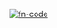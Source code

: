 [![fn-code](https://circleci.com/gh/fn-code/funMovie.svg?style=svg)](https://circleci.com/gh/fn-code/funMovie)
